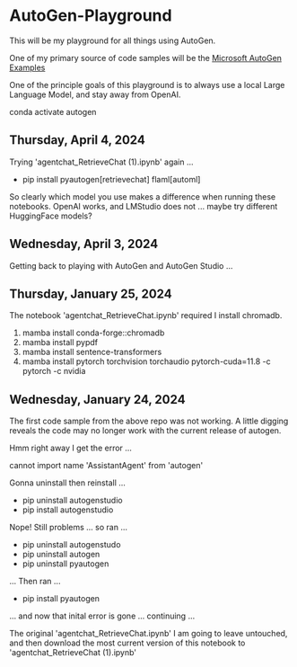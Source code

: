 # AutoGen-Playground 

This will be my playground for all things using AutoGen.

One of my primary source of code samples will be the [Microsoft AutoGen Examples](https://microsoft.github.io/autogen/docs/Examples/)

One of the principle goals of this playground is to always use a local Large Language Model, and stay away from OpenAI.

conda activate autogen

## Thursday, April 4, 2024

Trying 'agentchat_RetrieveChat (1).ipynb' again ... 

* pip install pyautogen[retrievechat] flaml[automl]

So clearly which model you use makes a difference when running these notebooks. OpenAI works, and LMStudio does not ... maybe try different HuggingFace models?

## Wednesday, April 3, 2024

Getting back to playing with AutoGen and AutoGen Studio ...

## Thursday, January 25, 2024

The notebook 'agentchat_RetrieveChat.ipynb' required I install chromadb.

1) mamba install conda-forge::chromadb
2) mamba install pypdf
3) mamba install sentence-transformers
4) mamba install pytorch torchvision torchaudio pytorch-cuda=11.8 -c pytorch -c nvidia

## Wednesday, January 24, 2024

The first code sample from the above repo was not working. A little digging reveals the code may no longer work with the current release of autogen. 

Hmm right away I get the error ... 

cannot import name 'AssistantAgent' from 'autogen'

Gonna uninstall then reinstall ...

* pip uninstall autogenstudio
* pip install autogenstudio

Nope! Still problems ... so ran ...

* pip uninstall autogenstudo
* pip uninstall autogen
* pip uninstall pyautogen 

... Then ran ... 

* pip install pyautogen

... and now that inital error is gone  ... continuing ... 

The original 'agentchat_RetrieveChat.ipynb' I am going to leave untouched, and then download the most current version of this notebook to 'agentchat_RetrieveChat (1).ipynb'






